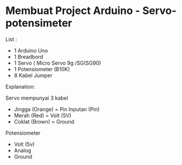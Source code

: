# Membuat Project Arduino - Servo-potensimeter

List :
- 1 Arduino Uno
- 1 Breadbord
- 1 Servo ( Micro Servo 9g /SG(SG90)
- 1 Potensiometer (B10K)
- 8 Kabel Jumper

Explanation:

Servo mempunyai 3 kabel 
- Jingga (Orange) = Pin Inputan (Pin)
- Merah (Red) = Volt (5V)
- Coklat (Brown) = Ground

Potensiometer
- Volt (5v)
- Analog
- Ground

